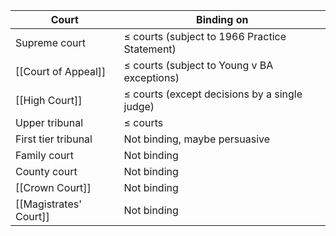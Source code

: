Court | Binding on
---|---
Supreme court | $\leq$ courts (subject to 1966 Practice Statement)
[[Court of Appeal]] | $\leq$ courts (subject to Young v BA exceptions)
[[High Court]] | $\leq$ courts (except decisions by a single judge)
Upper tribunal | $\leq$ courts
First tier tribunal | Not binding, maybe persuasive
Family court | Not binding
County court | Not binding
[[Crown Court]] | Not binding
[[Magistrates' Court]] | Not binding